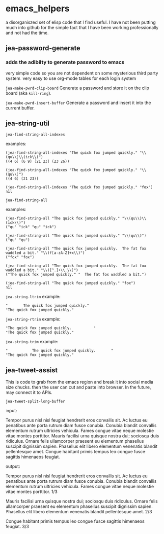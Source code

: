 # emacs_helpers
a disorganiszed set of elisp code that I find useful. I have not been putting much into github for the simple fact that I have been working professionally and not had the time.

## jea-password-generate

### adds the adibilty to generate password to emacs
very simple code so you are not dependent on some mysterious third
party system. very easy to use org-mode tables for each login system

`jea-make-pwrd-clip-board`
Generate a password and store it on the clip board (aka `kill-ring`).

`jea-make-pwrd-insert-buffer`
Generate a password and insert it into the current buffer.

## jea-string-util

`jea-find-string-all-indexes`

examples:
```
(jea-find-string-all-indexes "The quick fox jumped quickly." "\\(qu\\)\\(ick\\)")
((4 6) (6 9) (21 23) (23 26))

(jea-find-string-all-indexes "The quick fox jumped quickly." "\\(qu\\)")
((4 6) (21 23))

(jea-find-string-all-indexes "The quick fox jumped quickly." "fox")
nil
```

`jea-find-string-all`

examples:

```
(jea-find-string-all "The quick fox jumped quickly." "\\(qu\\)\\(ick\\)")
("qu" "ick" "qu" "ick")

(jea-find-string-all "The quick fox jumped quickly." "\\(qu\\)")
("qu" "qu")

(jea-find-string-all "The quick fox jumped quickly.  The fat fox waddled a bit." "\\(f[a-zA-Z]+x\\)")
("fox" "fox")

(jea-find-string-all "The quick fox jumped quickly.  The fat fox waddled a bit." "\\([^.]+\\.\\)")
("The quick fox jumped quickly." "  The fat fox waddled a bit.")

(jea-find-string-all "The quick fox jumped quickly." "fox")
nil
```

`jea-string-ltrim`
example:
```
"  	   	The quick fox jumped quickly."
"The quick fox jumped quickly."
```

`jea-string-rtrim`
example:
```
"The quick fox jumped quickly.  	  	"
"The quick fox jumped quickly."
```

`jea-string-trim`
example: 
```
"	  	  	The quick fox jumped quickly.  	  	"
"The quick fox jumped quickly."
```

## jea-tweet-assist

This is code to grab from the emacs region and break it into social media size chucks. then the user can cut and paste into browser. In the future, may connect it to APIs.

`jea-tweet-split-long-buffer`

input:

Tempor purus nisl nisl feugiat hendrerit eros convallis sit. Ac luctus eu penatibus ante porta rutrum diam fusce conubia. Conubia blandit convallis elementum rutrum ultricies vehicula. Fames congue vitae neque molestie vitae montes porttitor. Mauris facilisi urna quisque nostra dui; sociosqu duis ridiculus. Ornare felis ullamcorper praesent eu elementum phasellus suscipit dignissim sapien. Phasellus elit libero elementum venenatis blandit pellentesque amet. Congue habitant primis tempus leo congue fusce sagittis himenaeos feugiat.


output:

Tempor purus nisl nisl feugiat hendrerit eros convallis sit. Ac luctus eu penatibus ante porta rutrum diam fusce conubia. Conubia blandit convallis elementum rutrum ultricies vehicula. Fames congue vitae neque molestie vitae montes porttitor. 1/3

Mauris facilisi urna quisque nostra dui; sociosqu duis ridiculus. Ornare felis ullamcorper praesent eu elementum phasellus suscipit dignissim sapien. Phasellus elit libero elementum venenatis blandit pellentesque amet. 2/3

Congue habitant primis tempus leo congue fusce sagittis himenaeos feugiat. 3/3

